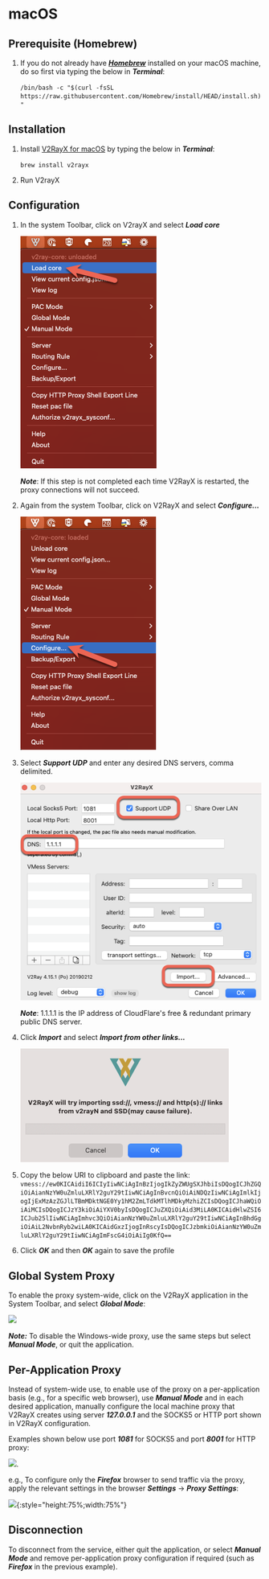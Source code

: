 # macOS

## Prerequisite (Homebrew)
1. If you do not already have [***Homebrew***](https://brew.sh) installed on your macOS machine, do so first via typing the below in ***Terminal***:
   
    ```/bin/bash -c "$(curl -fsSL https://raw.githubusercontent.com/Homebrew/install/HEAD/install.sh)"```

## Installation
1. Install [V2RayX for macOS](https://github.com/Cenmrev/V2RayX) by typing the below in ***Terminal***:
   
    ```brew install v2rayx```

2. Run V2rayX

## Configuration
1. In the system Toolbar, click on V2rayX and select ***Load core***

    ![](images/macos/v2rayx-core.png)

    ***Note***: If this step is not completed each time V2RayX is restarted, the proxy connections will not succeed.


2. Again from the system Toolbar, click on V2RayX and select ***Configure...***
   
    ![](images/macos/v2rayx-config.png)

3. Select ***Support UDP*** and enter any desired DNS servers, comma delimited.  

    ![](images/macos/v2rayx-settings.png)

    ***Note***: 1.1.1.1 is the IP address of CloudFlare's free & redundant primary public DNS server.

4. Click ***Import*** and select ***Import from other links...***

    ![](images/macos/v2rayx-import.png)

5. Copy the below URI to clipboard and paste the link:
   ```vmess://ew0KICAidiI6ICIyIiwNCiAgInBzIjogIkZyZWUgSXJhbiIsDQogICJhZGQiOiAianNzYW0uZmluLXRlY2guY29tIiwNCiAgInBvcnQiOiAiNDQzIiwNCiAgImlkIjogIjExMzAzZGJlLTBmMDktNGE0Yy1hM2ZmLTdkMTlhMDkyMzhiZCIsDQogICJhaWQiOiAiMCIsDQogICJzY3kiOiAiYXV0byIsDQogICJuZXQiOiAid3MiLA0KICAidHlwZSI6ICJub25lIiwNCiAgImhvc3QiOiAianNzYW0uZmluLXRlY2guY29tIiwNCiAgInBhdGgiOiAiL2NvbnRyb2wiLA0KICAidGxzIjogInRscyIsDQogICJzbmkiOiAianNzYW0uZmluLXRlY2guY29tIiwNCiAgImFscG4iOiAiIg0KfQ==```
6. Click ***OK*** and then ***OK*** again to save the profile

## Global System Proxy

To enable the proxy system-wide, click on the V2RayX application in the System Toolbar, and select ***Global Mode***:

![](images/macos/v2rayx-global.png)

***Note:*** To disable the Windows-wide proxy, use the same steps but select ***Manual Mode***, or quit the application.

## Per-Application Proxy
Instead of system-wide use, to enable use of the proxy on a per-application basis (e.g., for a specific web browser), use ***Manual Mode*** and in each desired application, manually configure the local machine proxy that V2RayX creates using server ***127.0.0.1*** and the SOCKS5 or HTTP port shown in V2RayX configuration.

Examples shown below use port ***1081*** for SOCKS5 and port ***8001*** for HTTP proxy:

![](images/macos/v2rayx-ports.png).

e.g., To configure only the ***Firefox*** browser to send traffic via the proxy, apply the relevant settings in the browser ***Settings*** -> ***Proxy Settings***:

![](images/macos/macos-firefox.png){:style="height:75%;width:75%"}

## Disconnection

To disconnect from the service, either quit the application, or select ***Manual Mode*** and remove per-application proxy configuration if required (such as ***Firefox*** in the previous example).
